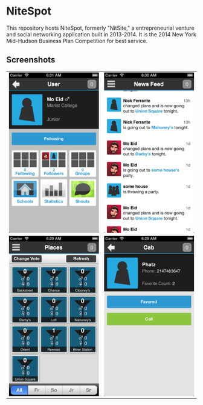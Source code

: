 # NiteSpot

This repository hosts NiteSpot, formerly "NitSite," a entrepreneurial venture and social networking application built in 2013-2014. It is the 2014 New York Mid-Hudson Business Plan Competition for best service.


## Screenshots

<table style="width:100%">
  <tr>
    <td><img src="./images/screen1.jpeg" width="100%"></td>
    <td><img src="./images/screen2.jpeg" width="100%"></td> 
  </tr>
  <tr>
    <td><img src="./images/screen3.jpeg" width="100%"></td>
    <td><img src="./images/screen4.jpeg" width="100%"></td> 
  </tr>
</table>